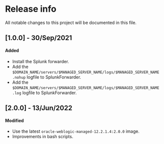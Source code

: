 # Release info

All notable changes to this project will be documented in this file.

## [1.0.0] - 30/Sep/2021
#### Added
* Install the Splunk forwarder.
* Add the `$DOMAIN_NAME/servers/$MANAGED_SERVER_NAME/logs/$MANAGED_SERVER_NAME.nohup` logfile to SplunkForwarder.
* Add the `$DOMAIN_NAME/servers/$MANAGED_SERVER_NAME/logs/$MANAGED_SERVER_NAME.log` logfile to SplunkForwarder.

## [2.0.0] - 13/Jun/2022
#### Modified
* Use the latest `oracle-weblogic-managed-12.2.1.4:2.0.0` image.
* Improvements in bash scripts.
